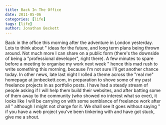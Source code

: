```yaml
---
title: Back In The Office
date: 2011-05-06
categories: [life]
tags: [life]
author: Jonathan Beckett
---
```


Back in the office this morning after the adventure in London yesterday. Lots to think about " ideas for the future, and long term plans being thrown around. Not much more I can share on a public form (there's the downside of being a "professional developer", right there). A few minutes to spare before a meeting to organise my work next week " hence this mad rush to write something this morning, because I'm not sure I'll get another chance today. In other news, late last night I rolled a theme across the "real me" homepage at jonbeckett.com, in preparation to shove some of my past freelance projects in as portfolio posts. I have had a steady stream of people asking if I will help them build their websites, and after batting some of them away to the community (who showed no interest what so ever), it looks like I will be carrying on with some semblance of freelance work after all " although I might not charge for it. We shall see It goes without saying " if you have a web project you've been tinkering with and have got stuck, give me a shout.